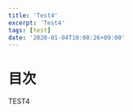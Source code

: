 ```yaml
---
title: 'Test4'
excerpt: 'Test4'
tags: [test]
date: '2020-01-04T10:00:26+09:00'
---
```


# 目次

TEST4
